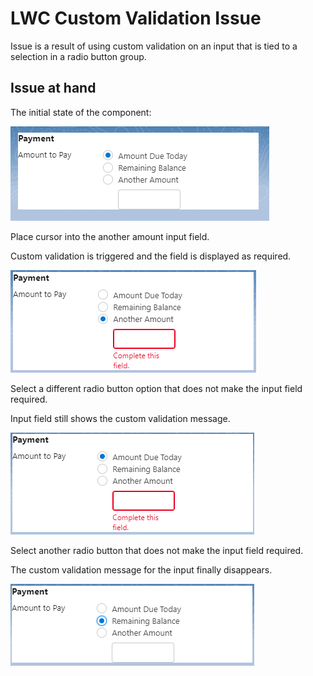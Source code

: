 # LWC Custom Validation Issue

Issue is a result of using custom validation on an input that is tied to a selection in a radio button group.

## Issue at hand

<p>The initial state of the component:</p>

<img src="images/payment1.PNG">

<p>Place cursor into the another amount input field.</p>
<p>Custom validation is triggered and the field is displayed as required.</p>

<img src="images/payment2.PNG">

<p>Select a different radio button option that does not make the input field required.</p>
<p>Input field still shows the custom validation message.</p>

<img src="images/payment3.PNG">

<p>Select another radio button that does not make the input field required.</p>
<p>The custom validation message for the input finally disappears.</p>

<img src="images/payment4.PNG">
